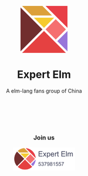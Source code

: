 ### &nbsp;

<div align="center">
  <img src="./expert-elm.svg" width="128" title="Expert Elm" />

  # Expert Elm

  A elm-lang fans group of China

  ### &nbsp;
  ### &nbsp;

  ### Join us
  <a href="http://qm.qq.com/cgi-bin/qm/qr?k=DJanxlJA_AMOw-tynruACsaqy0HD9SMZ">
    <img src="./group.svg" height="64">
  </a>
</div>
